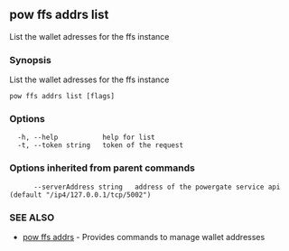 ## pow ffs addrs list

List the wallet adresses for the ffs instance

### Synopsis

List the wallet adresses for the ffs instance

```
pow ffs addrs list [flags]
```

### Options

```
  -h, --help           help for list
  -t, --token string   token of the request
```

### Options inherited from parent commands

```
      --serverAddress string   address of the powergate service api (default "/ip4/127.0.0.1/tcp/5002")
```

### SEE ALSO

* [pow ffs addrs](pow_ffs_addrs.md)	 - Provides commands to manage wallet addresses

